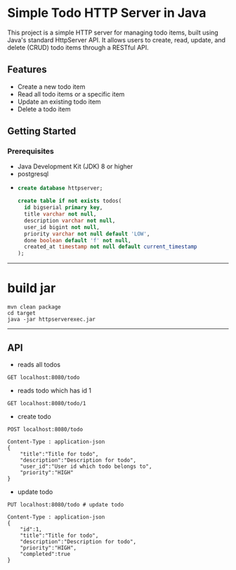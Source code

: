 # Simple Todo HTTP Server in Java

This project is a simple HTTP server for managing todo items, built using Java's standard HttpServer API. It allows users to create, read, update, and delete (CRUD) todo items through a RESTful API.

## Features

- Create a new todo item
- Read all todo items or a specific item
- Update an existing todo item
- Delete a todo item

## Getting Started

### Prerequisites

- Java Development Kit (JDK) 8 or higher
- postgresql
- ```sql
  create database httpserver;
  
  create table if not exists todos(
    id bigserial primary key,
    title varchar not null,
    description varchar not null,
    user_id bigint not null,
    priority varchar not null default 'LOW',
    done boolean default 'f' not null,
    created_at timestamp not null default current_timestamp 
  );
    ```
---
# build jar

```shell
mvn clean package
cd target
java -jar httpserverexec.jar
```

---

## API

- reads all todos
```
GET localhost:8080/todo
```

-  reads todo which has id 1
```
GET localhost:8080/todo/1 
```

- create todo
```
POST localhost:8080/todo

Content-Type : application-json
{
    "title":"Title for todo",
    "description":"Description for todo",
    "user_id":"User id which todo belongs to",
    "priority":"HIGH"
}
```

- update todo
```
PUT localhost:8080/todo # update todo 

Content-Type : application-json
{
    "id":1,
    "title":"Title for todo",
    "description":"Description for todo",
    "priority":"HIGH",
    "completed":true
}
```